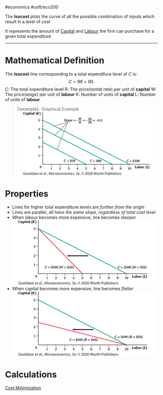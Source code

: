 #economics #uoft/eco200 

The **Isocost** plots the curve of all the possible combination of inputs which result in a level of cost

It represents the amount of [Capital](Capital.md) and [Labour](Labour.md) the firm can purchase for a given total expenditure

---
# Mathematical Definition
The **Isocost** line corresponding to a total expenditure level of *C* is: $$C=RK+WL$$
C: The total expenditure level
R: The price(*rental rate*) per unit of **capital**
W: The price(*wage*) per unit of **labour**
K: Number of units of **capital**
L: Number of units of **labour**

> [!example]- Graphical Example
> 	![Pasted image 20231106212402](attachments/Pasted%20image%2020231106212402.png)

# Properties
- Lines for higher total expenditure levels are *further from the origin*
- Lines are parallel, *all have the same slope, regardless of total cost level*
- When labour becomes more expensive, line becomes *steeper*
	![Pasted image 20231106212537](attachments/Pasted%20image%2020231106212537.png)
- When capital becomes more expensive, line becomes *flatter*
	![Pasted image 20231106212650](attachments/Pasted%20image%2020231106212650.png)

# Calculations
[Cost Minimization](Cost%20Minimization.md)
